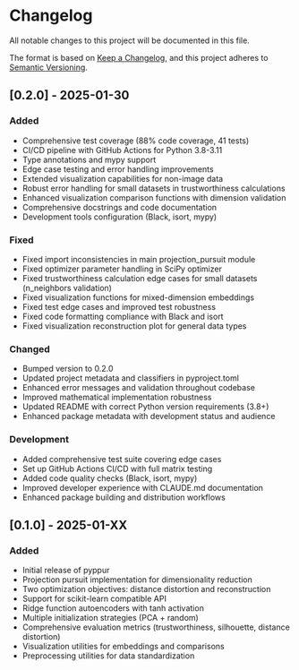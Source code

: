 # Changelog

All notable changes to this project will be documented in this file.

The format is based on [Keep a Changelog](https://keepachangelog.com/en/1.0.0/),
and this project adheres to [Semantic Versioning](https://semver.org/spec/v2.0.0.html).

## [0.2.0] - 2025-01-30

### Added
- Comprehensive test coverage (88% code coverage, 41 tests)
- CI/CD pipeline with GitHub Actions for Python 3.8-3.11
- Type annotations and mypy support
- Edge case testing and error handling improvements
- Extended visualization capabilities for non-image data
- Robust error handling for small datasets in trustworthiness calculations
- Enhanced visualization comparison functions with dimension validation
- Comprehensive docstrings and code documentation
- Development tools configuration (Black, isort, mypy)

### Fixed
- Fixed import inconsistencies in main projection_pursuit module  
- Fixed optimizer parameter handling in SciPy optimizer
- Fixed trustworthiness calculation edge cases for small datasets (n_neighbors validation)
- Fixed visualization functions for mixed-dimension embeddings
- Fixed test edge cases and improved test robustness
- Fixed code formatting compliance with Black and isort
- Fixed visualization reconstruction plot for general data types

### Changed
- Bumped version to 0.2.0
- Updated project metadata and classifiers in pyproject.toml
- Enhanced error messages and validation throughout codebase
- Improved mathematical implementation robustness
- Updated README with correct Python version requirements (3.8+)
- Enhanced package metadata with development status and audience

### Development
- Added comprehensive test suite covering edge cases
- Set up GitHub Actions CI/CD with full matrix testing
- Added code quality checks (Black, isort, mypy) 
- Improved developer experience with CLAUDE.md documentation
- Enhanced package building and distribution workflows

## [0.1.0] - 2025-01-XX

### Added
- Initial release of pyppur
- Projection pursuit implementation for dimensionality reduction
- Two optimization objectives: distance distortion and reconstruction
- Support for scikit-learn compatible API
- Ridge function autoencoders with tanh activation
- Multiple initialization strategies (PCA + random)
- Comprehensive evaluation metrics (trustworthiness, silhouette, distance distortion)
- Visualization utilities for embeddings and comparisons
- Preprocessing utilities for data standardization